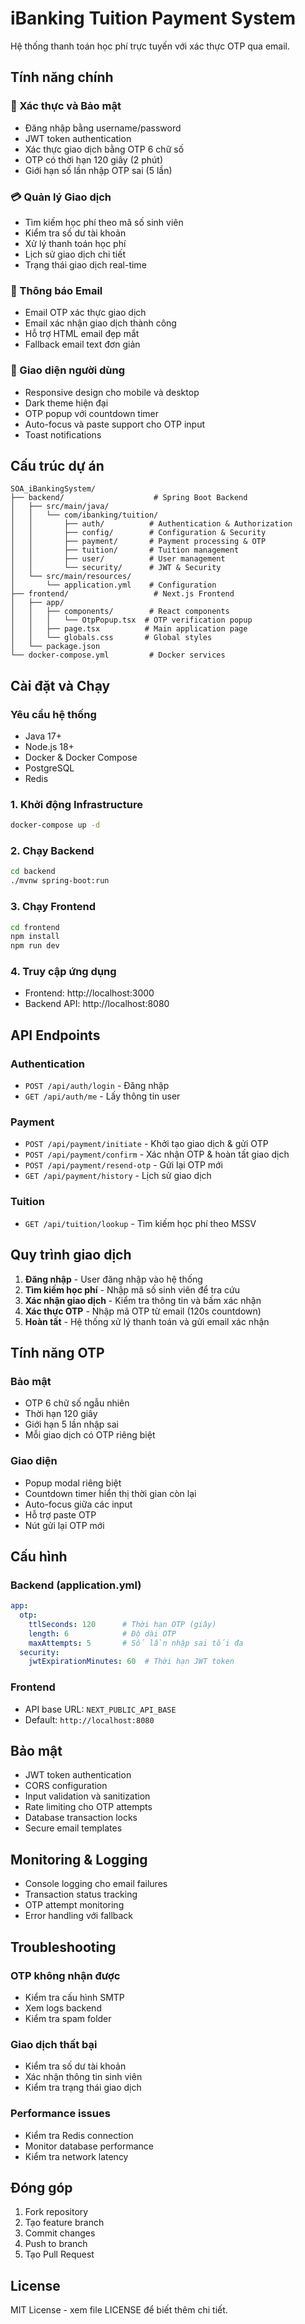 # iBanking Tuition Payment System

Hệ thống thanh toán học phí trực tuyến với xác thực OTP qua email.

## Tính năng chính

### 🔐 Xác thực và Bảo mật
- Đăng nhập bằng username/password
- JWT token authentication
- Xác thực giao dịch bằng OTP 6 chữ số
- OTP có thời hạn 120 giây (2 phút)
- Giới hạn số lần nhập OTP sai (5 lần)

### 💳 Quản lý Giao dịch
- Tìm kiếm học phí theo mã số sinh viên
- Kiểm tra số dư tài khoản
- Xử lý thanh toán học phí
- Lịch sử giao dịch chi tiết
- Trạng thái giao dịch real-time

### 📧 Thông báo Email
- Email OTP xác thực giao dịch
- Email xác nhận giao dịch thành công
- Hỗ trợ HTML email đẹp mắt
- Fallback email text đơn giản

### 🎨 Giao diện người dùng
- Responsive design cho mobile và desktop
- Dark theme hiện đại
- OTP popup với countdown timer
- Auto-focus và paste support cho OTP input
- Toast notifications

## Cấu trúc dự án

```
SOA_iBankingSystem/
├── backend/                    # Spring Boot Backend
│   ├── src/main/java/
│   │   └── com/ibanking/tuition/
│   │       ├── auth/          # Authentication & Authorization
│   │       ├── config/        # Configuration & Security
│   │       ├── payment/       # Payment processing & OTP
│   │       ├── tuition/       # Tuition management
│   │       ├── user/          # User management
│   │       └── security/      # JWT & Security
│   └── src/main/resources/
│       └── application.yml    # Configuration
├── frontend/                   # Next.js Frontend
│   ├── app/
│   │   ├── components/        # React components
│   │   │   └── OtpPopup.tsx  # OTP verification popup
│   │   ├── page.tsx          # Main application page
│   │   └── globals.css       # Global styles
│   └── package.json
└── docker-compose.yml         # Docker services
```

## Cài đặt và Chạy

### Yêu cầu hệ thống
- Java 17+
- Node.js 18+
- Docker & Docker Compose
- PostgreSQL
- Redis

### 1. Khởi động Infrastructure
```bash
docker-compose up -d
```

### 2. Chạy Backend
```bash
cd backend
./mvnw spring-boot:run
```

### 3. Chạy Frontend
```bash
cd frontend
npm install
npm run dev
```

### 4. Truy cập ứng dụng
- Frontend: http://localhost:3000
- Backend API: http://localhost:8080

## API Endpoints

### Authentication
- `POST /api/auth/login` - Đăng nhập
- `GET /api/auth/me` - Lấy thông tin user

### Payment
- `POST /api/payment/initiate` - Khởi tạo giao dịch & gửi OTP
- `POST /api/payment/confirm` - Xác nhận OTP & hoàn tất giao dịch
- `POST /api/payment/resend-otp` - Gửi lại OTP mới
- `GET /api/payment/history` - Lịch sử giao dịch

### Tuition
- `GET /api/tuition/lookup` - Tìm kiếm học phí theo MSSV

## Quy trình giao dịch

1. **Đăng nhập** - User đăng nhập vào hệ thống
2. **Tìm kiếm học phí** - Nhập mã số sinh viên để tra cứu
3. **Xác nhận giao dịch** - Kiểm tra thông tin và bấm xác nhận
4. **Xác thực OTP** - Nhập mã OTP từ email (120s countdown)
5. **Hoàn tất** - Hệ thống xử lý thanh toán và gửi email xác nhận

## Tính năng OTP

### Bảo mật
- OTP 6 chữ số ngẫu nhiên
- Thời hạn 120 giây
- Giới hạn 5 lần nhập sai
- Mỗi giao dịch có OTP riêng biệt

### Giao diện
- Popup modal riêng biệt
- Countdown timer hiển thị thời gian còn lại
- Auto-focus giữa các input
- Hỗ trợ paste OTP
- Nút gửi lại OTP mới

## Cấu hình

### Backend (application.yml)
```yaml
app:
  otp:
    ttlSeconds: 120      # Thời hạn OTP (giây)
    length: 6            # Độ dài OTP
    maxAttempts: 5       # Số lần nhập sai tối đa
  security:
    jwtExpirationMinutes: 60  # Thời hạn JWT token
```

### Frontend
- API base URL: `NEXT_PUBLIC_API_BASE`
- Default: `http://localhost:8080`

## Bảo mật

- JWT token authentication
- CORS configuration
- Input validation và sanitization
- Rate limiting cho OTP attempts
- Database transaction locks
- Secure email templates

## Monitoring & Logging

- Console logging cho email failures
- Transaction status tracking
- OTP attempt monitoring
- Error handling với fallback

## Troubleshooting

### OTP không nhận được
- Kiểm tra cấu hình SMTP
- Xem logs backend
- Kiểm tra spam folder

### Giao dịch thất bại
- Kiểm tra số dư tài khoản
- Xác nhận thông tin sinh viên
- Kiểm tra trạng thái giao dịch

### Performance issues
- Kiểm tra Redis connection
- Monitor database performance
- Kiểm tra network latency

## Đóng góp

1. Fork repository
2. Tạo feature branch
3. Commit changes
4. Push to branch
5. Tạo Pull Request

## License

MIT License - xem file LICENSE để biết thêm chi tiết.
